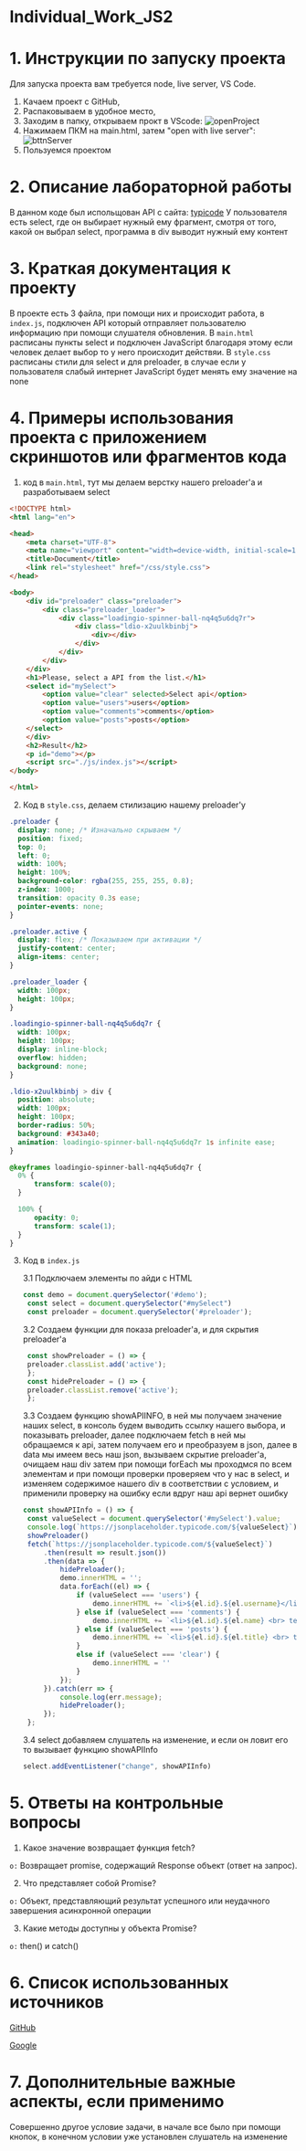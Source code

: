 # Individual_Work_JS2

# 1. Инструкции по запуску проекта
Для запуска проекта вам требуется node, live server, VS Code.
 1. Качаем проект с GitHub,
 2. Распаковываем в удобное место,
 3. Заходим в папку, открываем прокт в VScode:
 ![openProject](https://i.imgur.com/AsPPhlZ.png)
 4. Нажимаем ПКМ на main.html, затем "open with live server":
![bttnServer](https://i.imgur.com/TkL3Q3j.png)
 5. Пользуемся проектом
# 2. Описание лабораторной работы
В данном коде был испольщован API c сайта:
<a href="https://jsonplaceholder.typicode.com">typicode</a>
У пользователя есть select, где он выбирает нужный ему фрагмент, смотря от того, какой он выбрал select, программа в div выводит нужный ему контент

# 3. Краткая документация к проекту
В проекте есть 3 файла, при помощи них и происходит работа, в ```index.js```, подключен API который отправляет пользователю информацию при помощи слушателя обновления. В ```main.html``` расписаны пункты select и подключен JavaScript благодаря этому если человек делает выбор то у него происходит действяи. В ```style.css``` расписаны стили для select и для preloader, в случае если у пользователя слабый интернет JavaScript будет менять ему значение на none
# 4. Примеры использования проекта с приложением скриншотов или фрагментов кода
1. код в ```main.html```, тут мы делаем верстку нашего preloader'a и разработываем select
```html
<!DOCTYPE html>
<html lang="en">

<head>
    <meta charset="UTF-8">
    <meta name="viewport" content="width=device-width, initial-scale=1.0">
    <title>Document</title>
    <link rel="stylesheet" href="/css/style.css">
</head>

<body>
    <div id="preloader" class="preloader">
        <div class="preloader_loader">
            <div class="loadingio-spinner-ball-nq4q5u6dq7r">
                <div class="ldio-x2uulkbinbj">
                    <div></div>
                </div>
            </div>
        </div>
    </div>
    <h1>Please, select a API from the list.</h1>
    <select id="mySelect">
        <option value="clear" selected>Select api</option>
        <option value="users">users</option>
        <option value="comments">comments</option>
        <option value="posts">posts</option>
    </select>
    </div>
    <h2>Result</h2>
    <p id="demo"></p>
    <script src="./js/index.js"></script>
</body>

</html>
```
2. Код в ```style.css```, делаем стилизацию нашему preloader'у
```css
.preloader {
  display: none; /* Изначально скрываем */
  position: fixed;
  top: 0;
  left: 0;
  width: 100%;
  height: 100%;
  background-color: rgba(255, 255, 255, 0.8);
  z-index: 1000;
  transition: opacity 0.3s ease;
  pointer-events: none;
}

.preloader.active {
  display: flex; /* Показываем при активации */
  justify-content: center;
  align-items: center;
}

.preloader_loader {
  width: 100px;
  height: 100px;
}

.loadingio-spinner-ball-nq4q5u6dq7r {
  width: 100px;
  height: 100px;
  display: inline-block;
  overflow: hidden;
  background: none;
}

.ldio-x2uulkbinbj > div {
  position: absolute;
  width: 100px;
  height: 100px;
  border-radius: 50%;
  background: #343a40;
  animation: loadingio-spinner-ball-nq4q5u6dq7r 1s infinite ease;
}

@keyframes loadingio-spinner-ball-nq4q5u6dq7r {
  0% {
      transform: scale(0);
  }

  100% {
      opacity: 0;
      transform: scale(1);
  }
}
```
3. Код в ```index.js```

   3.1 Подключаем  элементы по айди с HTML 
   ```js
   const demo = document.querySelector('#demo');
    const select = document.querySelector("#mySelect")
    const preloader = document.querySelector('#preloader');

   ```
   3.2 Создаем функции для показа preloader'a, и для скрытия preloader'a
   ```js
    const showPreloader = () => {
    preloader.classList.add('active');
    };
    const hidePreloader = () => {
    preloader.classList.remove('active');
    };
   ```
   3.3 Создаем функцию showAPIINFO, в ней мы получаем значение наших select, в консоль будем выводить ссылку нашего выбора, и показывать preloader, далее подключаем fetch в ней мы обращаемся к api, затем получаем его и преобразуем в json, далее в data мы имеем весь наш json, вызываем скрытие preloader'a, очищаем наш div затем при помощи forEach мы проходмся по всем элементам и при помощи проверки проверяем что у нас в select, и изменяем содержимое нашего div в соответствии с условием, и применили проверку на ошибку если вдруг наш api вернет ошибку
   ```js
   const showAPIInfo = () => {
    const valueSelect = document.querySelector('#mySelect').value;
    console.log(`https://jsonplaceholder.typicode.com/${valueSelect}`);
    showPreloader()
    fetch(`https://jsonplaceholder.typicode.com/${valueSelect}`)
        .then(result => result.json())
        .then(data => {
            hidePreloader();
            demo.innerHTML = '';
            data.forEach((el) => {
                if (valueSelect === 'users') {
                    demo.innerHTML += `<li>${el.id}.${el.username}</li>`;
                } else if (valueSelect === 'comments') {
                    demo.innerHTML += `<li>${el.id}.${el.name} <br> text - ${el.body}</li><br>`;
                } else if (valueSelect === 'posts') {
                    demo.innerHTML += `<li>${el.id}.${el.title} <br> text - ${el.body}</li><br>`;
                }
                else if (valueSelect === 'clear') {
                    demo.innerHTML = ''
                }
            });
        }).catch(err => {
            console.log(err.message);
            hidePreloader();
        });
    };
   ```
   3.4  select добавляем слушатель на изменение, и если он ловит его то вызывает функцию showAPIInfo
   ```js
   select.addEventListener("change", showAPIInfo)
   ```
# 5. Ответы на контрольные вопросы

1. Какое значение возвращает функция fetch?

``о:`` Возвращает promise, содержащий Response    объект (ответ на запрос).

2. Что представляет собой Promise?

``о:`` Объект, представляющий результат успешного или неудачного завершения асинхронной операции

3.  Какие методы доступны у объекта Promise?

``о:``  then() и catch()
# 6. Список использованных источников
<a href="https://github.com/MSU-Courses/javascript_typescript/tree/main/lab">GitHub</a>

<a href="https://developer.mozilla.org/ru/docs/Web/API/fetch">Google</a>

# 7. Дополнительные важные аспекты, если применимо
Совершенно другое условие задачи, в начале все было при помощи кнопок, в конечном условии уже установлен слушатель на изменение
